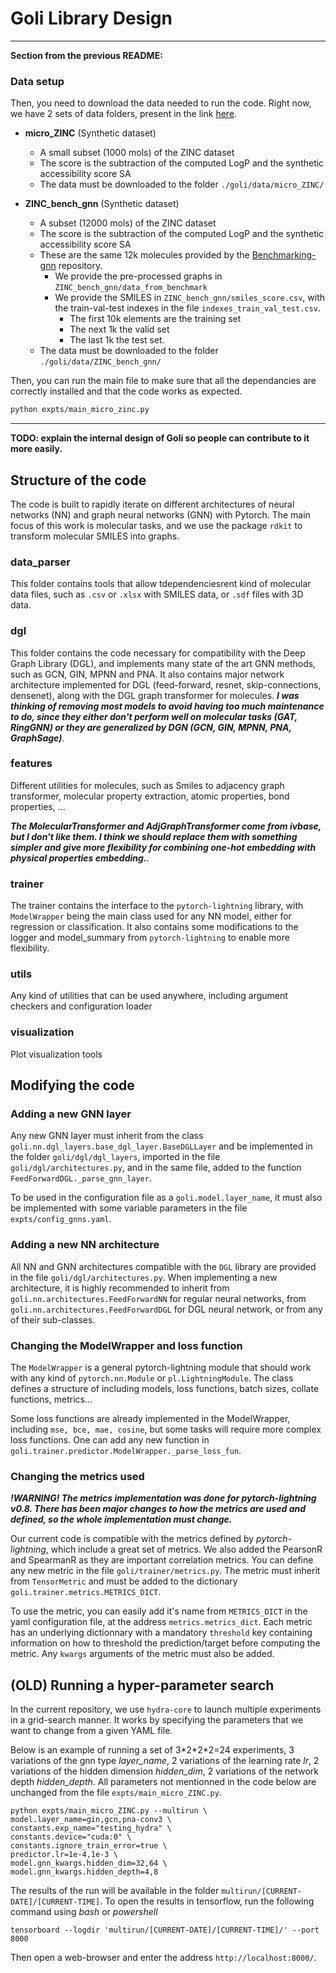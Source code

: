 # Goli Library Design

---

**Section from the previous README:**

### Data setup

Then, you need to download the data needed to run the code. Right now, we have 2 sets of data folders, present in the link [here](https://drive.google.com/drive/folders/1RrbNZkEE2rf41_iroa1LbIyegW00h3Ql?usp=sharing).

- **micro_ZINC** (Synthetic dataset)
  - A small subset (1000 mols) of the ZINC dataset
  - The score is the subtraction of the computed LogP and the synthetic accessibility score SA
  - The data must be downloaded to the folder `./goli/data/micro_ZINC/`

- **ZINC_bench_gnn** (Synthetic dataset)
  - A subset (12000 mols) of the ZINC dataset
  - The score is the subtraction of the computed LogP and the synthetic accessibility score SA
  - These are the same 12k molecules provided by the [Benchmarking-gnn](https://github.com/graphdeeplearning/benchmarking-gnns) repository.
    - We provide the pre-processed graphs in `ZINC_bench_gnn/data_from_benchmark`
    - We provide the SMILES in `ZINC_bench_gnn/smiles_score.csv`, with the train-val-test indexes in the file `indexes_train_val_test.csv`.
      - The first 10k elements are the training set
      - The next 1k the valid set
      - The last 1k the test set.
  - The data must be downloaded to the folder `./goli/data/ZINC_bench_gnn/`

Then, you can run the main file to make sure that all the dependancies are correctly installed and that the code works as expected.

```bash
python expts/main_micro_zinc.py
```

---

**TODO: explain the internal design of Goli so people can contribute to it more easily.**

## Structure of the code

The code is built to rapidly iterate on different architectures of neural networks (NN) and graph neural networks (GNN) with Pytorch. The main focus of this work is molecular tasks, and we use the package `rdkit` to transform molecular SMILES into graphs.

### data_parser

This folder contains tools that allow tdependenciesrent kind of molecular data files, such as `.csv` or `.xlsx` with SMILES data, or `.sdf` files with 3D data.

### dgl

This folder contains the code necessary for compatibility with the Deep Graph Library (DGL), and implements many state of the art GNN methods, such as GCN, GIN, MPNN and PNA.
It also contains major network architecture implemented for DGL (feed-forward, resnet, skip-connections, densenet), along with the DGL graph transformer for molecules.
**_I was thinking of removing most models to avoid having too much maintenance to do, since they either don't perform well on molecular tasks (GAT, RingGNN) or they are generalized by DGN (GCN, GIN, MPNN, PNA, GraphSage)_**.

### features

Different utilities for molecules, such as Smiles to adjacency graph transformer, molecular property extraction, atomic properties, bond properties, ...

**_The MolecularTransformer and AdjGraphTransformer come from ivbase, but I don't like them. I think we should replace them with something simpler and give more flexibility for combining one-hot embedding with physical properties embedding._**.

### trainer

The trainer contains the interface to the `pytorch-lightning` library, with `ModelWrapper` being the main class used for any NN model, either for regression or classification. It also contains some modifications to the logger and model_summary from `pytorch-lightning` to enable more flexibility.

### utils

Any kind of utilities that can be used anywhere, including argument checkers and configuration loader

### visualization

Plot visualization tools

## Modifying the code

### Adding a new GNN layer

Any new GNN layer must inherit from the class `goli.nn.dgl_layers.base_dgl_layer.BaseDGLLayer` and be implemented in the folder `goli/dgl/dgl_layers`, imported in the file `goli/dgl/architectures.py`, and in the same file, added to the function `FeedForwardDGL._parse_gnn_layer`.

To be used in the configuration file as a `goli.model.layer_name`, it must also be implemented with some variable parameters in the file `expts/config_gnns.yaml`.

### Adding a new NN architecture

All NN and GNN architectures compatible with the `DGL` library are provided in the file `goli/dgl/architectures.py`. When implementing a new architecture, it is highly recommended to inherit from `goli.nn.architectures.FeedForwardNN` for regular neural networks, from `goli.nn.architectures.FeedForwardDGL` for DGL neural network, or from any of their sub-classes.

### Changing the ModelWrapper and loss function

The `ModelWrapper` is a general pytorch-lightning module that should work with any kind of `pytorch.nn.Module` or `pl.LightningModule`. The class defines a structure of including models, loss functions, batch sizes, collate functions, metrics...

Some loss functions are already implemented in the ModelWrapper, including `mse, bce, mae, cosine`, but some tasks will require more complex loss functions. One can add any new function in `goli.trainer.predictor.ModelWrapper._parse_loss_fun`.

### Changing the metrics used

**_!WARNING! The metrics implementation was done for pytorch-lightning v0.8. There has been major changes to how the metrics are used and defined, so the whole implementation must change._**

Our current code is compatible with the metrics defined by _pytorch-lightning_, which include a great set of metrics. We also added the PearsonR and SpearmanR as they are important correlation metrics. You can define any new metric in the file `goli/trainer/metrics.py`. The metric must inherit from `TensorMetric` and must be added to the dictionary `goli.trainer.metrics.METRICS_DICT`.

To use the metric, you can easily add it's name from `METRICS_DICT` in the yaml configuration file, at the address `metrics.metrics_dict`. Each metric has an underlying dictionnary with a mandatory `threshold` key containing information on how to threshold the prediction/target before computing the metric. Any `kwargs` arguments of the metric must also be added.

## (OLD) Running a hyper-parameter search

In the current repository, we use `hydra-core` to launch multiple experiments in a grid-search manner. It works by specifying the parameters that we want to change from a given YAML file.

Below is an example of running a set of 3\*2\*2\*2=24 experiments, 3 variations of the gnn type _layer_name_, 2 variations of the learning rate _lr_, 2 variations of the hidden dimension _hidden_dim_, 2 variations of the network depth _hidden_depth_. All parameters not mentionned in the code below are unchanged from the file `expts/main_micro_ZINC.py`.

    python expts/main_micro_ZINC.py --multirun \
    model.layer_name=gin,gcn,pna-conv3 \
    constants.exp_name="testing_hydra" \
    constants.device="cuda:0" \
    constants.ignore_train_error=true \
    predictor.lr=1e-4,1e-3 \
    model.gnn_kwargs.hidden_dim=32,64 \
    model.gnn_kwargs.hidden_depth=4,8

The results of the run will be available in the folder `multirun/[CURRENT-DATE]/[CURRENT-TIME]`. To open the results in tensorflow, run the following command using _bash_ or _powershell_

`tensorboard --logdir 'multirun/[CURRENT-DATE]/[CURRENT-TIME]/' --port 8000`

Then open a web-browser and enter the address `http://localhost:8000/`.
